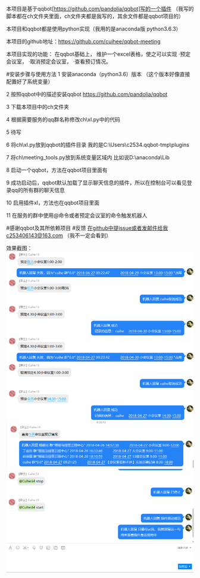 ﻿本项目是基于qqbot[https://github.com/pandolia/qqbot]写的一个插件
（我写的脚本都在ch文件夹里面，ch文件夹都是我写的，其余文件都是qqbot项目的）

本项目和qqbot都是使用python实现（我用的是anaconda版 python3.6.3）

本项目的github地址：https://github.com/cuihee/qqbot-meeting 

本项目实现的功能：
在qqbot基础上，
维护一个excel表格，使之可以实现
·预定会议室，
·取消预定会议室，
·查看预订情况。

#安装步骤与使用方法
1 安装anaconda（python3.6）版本
（这个版本好像直接配置好了系统变量）

2 按照qqbot中的描述安装qqbot https://github.com/pandolia/qqbot

3 下载本项目中的ch文件夹

4 根据需要服务的qq群名称修改ch\xl.py中的代码

5 待写

6 将ch\xl.py放到qqbot的插件目录 我的是C:\Users\c2534\.qqbot-tmp\plugins

7 将ch\meeting_tools.py放到系统变量区域内 比如说D:\anaconda\Lib

8 启动一个qqbot，方法在qqbot项目里面有

9 成功启动后，qqbot默认加载了显示聊天信息的插件，所以在控制台可以看见登录qq的所有群的聊天信息

10 启用插件xl，方法也在qqbot项目里面

11 在服务的群中使用@命令或者预定会议室的命令触发机器人

#感谢qqbot及其所依赖项目
#反馈
在github中提issue或者发邮件给我c253406143@163.com （我不一定会看到）


效果截图：
![预订、冲突、取消](ch/效果图片/1.png)
![查询](ch/效果图片/2.png)
![启动与停止](ch/效果图片/3.png)
